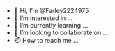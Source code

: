 - 👋 Hi, I’m @Farley2224975
- 👀 I’m interested in ...
- 🌱 I’m currently learning ...
- 💞️ I’m looking to collaborate on ...
- 📫 How to reach me ...

<!---
Farley2224975/Farley2224975 is a ✨ special ✨ repository because its `README.md` (this file) appears on your GitHub profile.
You can click the Preview link to take a look at your changes.
--->
